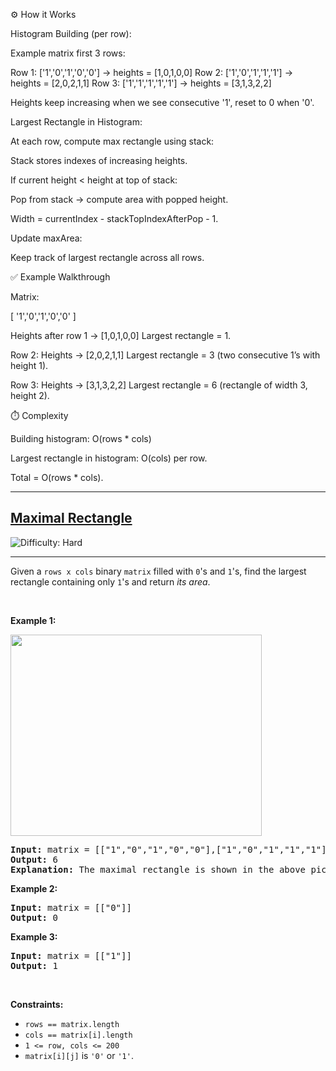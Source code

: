 ⚙️ How it Works

Histogram Building (per row):

Example matrix first 3 rows:

Row 1: ['1','0','1','0','0'] → heights = [1,0,1,0,0]
Row 2: ['1','0','1','1','1'] → heights = [2,0,2,1,1]
Row 3: ['1','1','1','1','1'] → heights = [3,1,3,2,2]


Heights keep increasing when we see consecutive '1', reset to 0 when '0'.

Largest Rectangle in Histogram:

At each row, compute max rectangle using stack:

Stack stores indexes of increasing heights.

If current height < height at top of stack:

Pop from stack → compute area with popped height.

Width = currentIndex - stackTopIndexAfterPop - 1.

Update maxArea:

Keep track of largest rectangle across all rows.

✅ Example Walkthrough

Matrix:

[ '1','0','1','0','0' ]


Heights after row 1 → [1,0,1,0,0]
Largest rectangle = 1.

Row 2:
Heights → [2,0,2,1,1]
Largest rectangle = 3 (two consecutive 1’s with height 1).

Row 3:
Heights → [3,1,3,2,2]
Largest rectangle = 6 (rectangle of width 3, height 2).

⏱️ Complexity

Building histogram: O(rows * cols)

Largest rectangle in histogram: O(cols) per row.

Total = O(rows * cols).

---
<h2><a href="https://leetcode.com/problems/maximal-rectangle">Maximal Rectangle</a></h2> <img src='https://img.shields.io/badge/Difficulty-Hard-red' alt='Difficulty: Hard' /><hr><p>Given a <code>rows x cols</code>&nbsp;binary <code>matrix</code> filled with <code>0</code>&#39;s and <code>1</code>&#39;s, find the largest rectangle containing only <code>1</code>&#39;s and return <em>its area</em>.</p>

<p>&nbsp;</p>
<p><strong class="example">Example 1:</strong></p>
<img alt="" src="https://assets.leetcode.com/uploads/2020/09/14/maximal.jpg" style="width: 402px; height: 322px;" />
<pre>
<strong>Input:</strong> matrix = [[&quot;1&quot;,&quot;0&quot;,&quot;1&quot;,&quot;0&quot;,&quot;0&quot;],[&quot;1&quot;,&quot;0&quot;,&quot;1&quot;,&quot;1&quot;,&quot;1&quot;],[&quot;1&quot;,&quot;1&quot;,&quot;1&quot;,&quot;1&quot;,&quot;1&quot;],[&quot;1&quot;,&quot;0&quot;,&quot;0&quot;,&quot;1&quot;,&quot;0&quot;]]
<strong>Output:</strong> 6
<strong>Explanation:</strong> The maximal rectangle is shown in the above picture.
</pre>

<p><strong class="example">Example 2:</strong></p>

<pre>
<strong>Input:</strong> matrix = [[&quot;0&quot;]]
<strong>Output:</strong> 0
</pre>

<p><strong class="example">Example 3:</strong></p>

<pre>
<strong>Input:</strong> matrix = [[&quot;1&quot;]]
<strong>Output:</strong> 1
</pre>

<p>&nbsp;</p>
<p><strong>Constraints:</strong></p>

<ul>
	<li><code>rows == matrix.length</code></li>
	<li><code>cols == matrix[i].length</code></li>
	<li><code>1 &lt;= row, cols &lt;= 200</code></li>
	<li><code>matrix[i][j]</code> is <code>&#39;0&#39;</code> or <code>&#39;1&#39;</code>.</li>
</ul>

